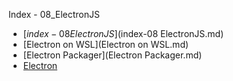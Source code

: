 Index - 08_ElectronJS

* [$index-08 ElectronJS]($index-08 ElectronJS.md)
* [Electron on WSL](Electron on WSL.md)
* [Electron Packager](Electron Packager.md)
* [Electron](Electron.md)